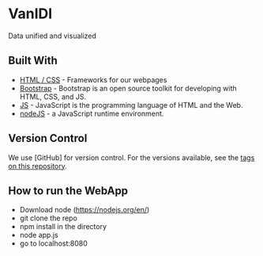 # VanIDI
Data unified and visualized 
## Built With
* [HTML / CSS](https://www.w3schools.com/html/html_css.asp) - Frameworks for our webpages
* [Bootstrap](https://getbootstrap.com/) - Bootstrap is an open source toolkit for developing with HTML, CSS, and JS. 
* [JS](https://www.w3schools.com/js/) - JavaScript is the programming language of HTML and the Web.
* [nodeJS](https://nodejs.org/en/) - a JavaScript runtime environment.

## Version Control
We use [GitHub] for version control. For the versions available, see the [tags on this repository](https://github.com/yogiduzit/DecodeProject). 

## How to run the WebApp

* Download node (https://nodejs.org/en/)
* git clone the repo 
* npm install in the directory 
* node app.js 
* go to localhost:8080 
 
